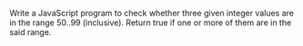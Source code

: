  Write a JavaScript program to check whether three given integer values are in the range 50..99 (inclusive). Return true if one or more of them are in the said range.